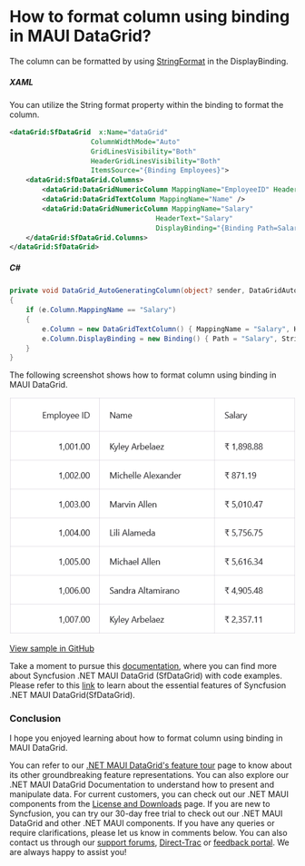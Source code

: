 # How to format column using binding in MAUI DataGrid?
The column can be formatted by using [StringFormat](https://learn.microsoft.com/en-us/dotnet/maui/fundamentals/data-binding/string-formatting?view=net-maui-8.0) in the DisplayBinding.

##### XAML
You can utilize the String format property within the binding to format the column.

```XML
<dataGrid:SfDataGrid  x:Name="dataGrid"
                    ColumnWidthMode="Auto" 
                    GridLinesVisibility="Both" 
                    HeaderGridLinesVisibility="Both"
                    ItemsSource="{Binding Employees}">
    <dataGrid:SfDataGrid.Columns>
        <dataGrid:DataGridNumericColumn MappingName="EmployeeID" HeaderText="Employee ID"/>
        <dataGrid:DataGridTextColumn MappingName="Name" />
        <dataGrid:DataGridNumericColumn MappingName="Salary" 
                                    HeaderText="Salary"
                                    DisplayBinding="{Binding Path=Salary,StringFormat='{}{0:C}'}"/>
    </dataGrid:SfDataGrid.Columns>
</dataGrid:SfDataGrid>
```
##### C#

```C#
private void DataGrid_AutoGeneratingColumn(object? sender, DataGridAutoGeneratingColumnEventArgs e)
{
    if (e.Column.MappingName == "Salary")
    {
        e.Column = new DataGridTextColumn() { MappingName = "Salary", HeaderText = "Salary" };
        e.Column.DisplayBinding = new Binding() { Path = "Salary", StringFormat = "{0:C}" };
    }
}
```

The following screenshot shows how to format column using binding in MAUI DataGrid.

![Column formatted using binding](SfDataGrid_Column_Formatted_using_Binding.png)

[View sample in GitHub](https://github.com/SyncfusionExamples/How-to-format-column-using-binding-in-MAUI-DataGrid)

Take a moment to pursue this [documentation](https://help.syncfusion.com/maui/datagrid/overview), where you can find more about Syncfusion .NET MAUI DataGrid (SfDataGrid) with code examples.
Please refer to this [link](https://www.syncfusion.com/maui-controls/maui-datagrid) to learn about the essential features of Syncfusion .NET MAUI DataGrid(SfDataGrid).

### Conclusion
I hope you enjoyed learning about how to format column using binding in MAUI DataGrid.

You can refer to our [.NET MAUI DataGrid's feature tour](https://www.syncfusion.com/maui-controls/maui-datagrid) page to know about its other groundbreaking feature representations. You can also explore our .NET MAUI DataGrid Documentation to understand how to present and manipulate data.
For current customers, you can check out our .NET MAUI components from the [License and Downloads](https://www.syncfusion.com/account/downloads) page. If you are new to Syncfusion, you can try our 30-day free trial to check out our .NET MAUI DataGrid and other .NET MAUI components.
If you have any queries or require clarifications, please let us know in comments below. You can also contact us through our [support forums](https://www.syncfusion.com/forums), [Direct-Trac](https://support.syncfusion.com/account/login?ReturnUrl=%2Faccount%2Fconnect%2Fauthorize%2Fcallback%3Fclient_id%3Dc54e52f3eb3cde0c3f20474f1bc179ed%26redirect_uri%3Dhttps%253A%252F%252Fsupport.syncfusion.com%252Fagent%252Flogincallback%26response_type%3Dcode%26scope%3Dopenid%2520profile%2520agent.api%2520integration.api%2520offline_access%2520kb.api%26state%3D8db41f98953a4d9ba40407b150ad4cf2%26code_challenge%3DvwHoT64z2h21eP_A9g7JWtr3vp3iPrvSjfh5hN5C7IE%26code_challenge_method%3DS256%26response_mode%3Dquery) or [feedback portal](https://www.syncfusion.com/feedback/maui?control=sfdatagrid). We are always happy to assist you!